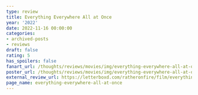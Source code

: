 ```yaml
---
type: review
title: Everything Everywhere All at Once
year: '2022'
date: 2022-11-16 00:00:00
categories:
- archived-posts
- reviews
draft: false
rating: 5
has_spoilers: false
fanart_url: /thoughts/reviews/movies/img/everything-everywhere-all-at-once_fanart.png
poster_url: /thoughts/reviews/movies/img/everything-everywhere-all-at-once_poster.png
external_review_url: https://letterboxd.com/ratheronfire/film/everything-everywhere-all-at-once/
page_name: everything-everywhere-all-at-once
---
```


